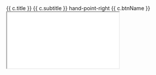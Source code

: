 <row gutter="xs">
  <row-item sm="12" md="6" v-for="(c, i) in cards" :key="'card'+ i" shrink style="padding-bottom: 8px;">
    <card :elevation="null">
      <card-title>
        {{ c.title }}
      </card-title>
      <card-subtitle>
        {{ c.subtitle }}
      </card-subtitle>
      <card-actions>
        <btn color="primary" :href="c.href">
        <icon left>hand-point-right</icon>
        {{ c.btnName }}
      </btn>
      </card-actions>
    </card>
  </row-item>
</row>
<iframe src="/resume.html"></iframe>

<script>
export default {
  data() {
    return {
      cards: [
        {
          title: 'Leetcode',
          subtitle: '个人Leetcode题解集',
          href: '/leetcode/index.html',
          btnName: 'leetcode-solution'
        },
        {
          title: 'README',
          subtitle: '没什么就是个readme',
          href: '/README.html',
          btnName: 'readme'
        }
      ]
    }
  }
}
</script>
